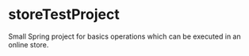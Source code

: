# storeTestProject
Small Spring project for basics operations which can be executed in an online store. 
